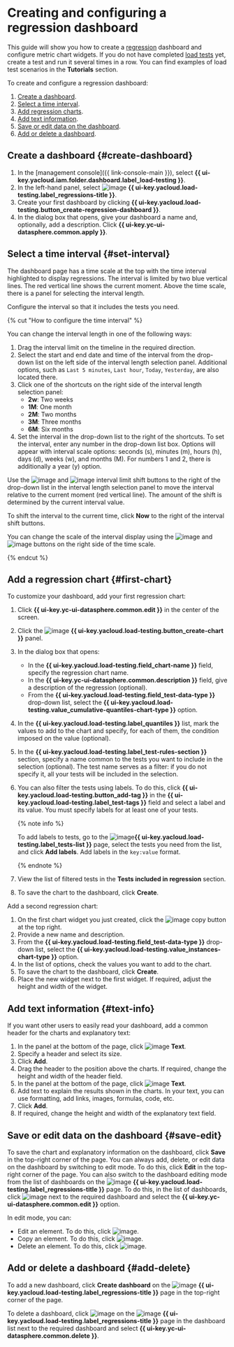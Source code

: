 # Creating and configuring a regression dashboard

This guide will show you how to create a [regression](../concepts/load-test-regressions.md) dashboard and configure metric chart widgets.
If you do not have completed [load tests](../concepts/index.md) yet, create a test and run it several times in a row. You can find examples of load test scenarios in the **Tutorials** section.


To create and configure a regression dashboard:

1. [Create a dashboard](#create-dashboard).
1. [Select a time interval](#set-interval).
1. [Add regression charts](#first-chart).
1. [Add text information](#text-info).
1. [Save or edit data on the dashboard](#save-edit).
1. [Add or delete a dashboard](#add-delete).

## Create a dashboard {#create-dashboard}

1. In the [management console]({{ link-console-main }}), select **{{ ui-key.yacloud.iam.folder.dashboard.label_load-testing }}**.
1. In the left-hand panel, select ![image](../../_assets/load-testing/regressions.svg) **{{ ui-key.yacloud.load-testing.label_regressions-title }}**.
1. Create your first dashboard by clicking **{{ ui-key.yacloud.load-testing.button_create-regression-dashboard }}**.
1. In the dialog box that opens, give your dashboard a name and, optionally, add a description. Click **{{ ui-key.yc-ui-datasphere.common.apply }}**.

## Select a time interval {#set-interval}

The dashboard page has a time scale at the top with the time interval highlighted to display regressions.
The interval is limited by two blue vertical lines.
The red vertical line shows the current moment.
Above the time scale, there is a panel for selecting the interval length.

Configure the interval so that it includes the tests you need.

{% cut "How to configure the time interval" %}

You can change the interval length in one of the following ways:

1. Drag the interval limit on the timeline in the required direction.
1. Select the start and end date and time of the interval from the drop-down list on the left side of the interval length selection panel.
   Additional options, such as `Last 5 minutes`, `Last hour`, `Today`, `Yesterday`, are also located there.
1. Click one of the shortcuts on the right side of the interval length selection panel:
   - **2w**: Two weeks
   - **1M**: One month
   - **2M**: Two months
   - **3M**: Three months
   - **6M**: Six months
1. Set the interval in the drop-down list to the right of the shortcuts.
   To set the interval, enter any number in the drop-down list box.
   Options will appear with interval scale options: seconds (s), minutes (m), hours (h), days (d), weeks (w), and months (M).
   For numbers 1 and 2, there is additionally a year (y) option.

Use the ![image](../../_assets/load-testing/shift-left.svg) and ![image](../../_assets/load-testing/shift-right.svg) interval limit shift buttons to the right of the drop-down list in the interval length selection panel to move the interval relative to the current moment (red vertical line).
The amount of the shift is determined by the current interval value.

To shift the interval to the current time, click **Now** to the right of the interval shift buttons.

You can change the scale of the interval display using the ![image](../../_assets/load-testing/minus.svg) and ![image](../../_assets/load-testing/plus.svg) buttons on the right side of the time scale.

{% endcut %}

## Add a regression chart {#first-chart}

To customize your dashboard, add your first regression chart:

1. Click **{{ ui-key.yc-ui-datasphere.common.edit }}** in the center of the screen.
1. Click the ![image](../../_assets/load-testing/plus.svg) **{{ ui-key.yacloud.load-testing.button_create-chart }}** panel.
1. In the dialog box that opens:
   - In the **{{ ui-key.yacloud.load-testing.field_chart-name }}** field, specify the regression chart name.
   - In the **{{ ui-key.yc-ui-datasphere.common.description }}** field, give a description of the regression (optional).
   - From the **{{ ui-key.yacloud.load-testing.field_test-data-type }}** drop-down list, select the **{{ ui-key.yacloud.load-testing.value_cumulative-quantiles-chart-type }}** option.
1. In the **{{ ui-key.yacloud.load-testing.label_quantiles }}** list, mark the values to add to the chart and specify, for each of them, the condition imposed on the value (optional).
1. In the **{{ ui-key.yacloud.load-testing.label_test-rules-section }}** section, specify a name common to the tests you want to include in the selection (optional). The test name serves as a filter: if you do not specify it, all your tests will be included in the selection.
1. You can also filter the tests using labels. To do this, click **{{ ui-key.yacloud.load-testing.button_add-tag }}** in the **{{ ui-key.yacloud.load-testing.label_test-tags }}** field and select a label and its value.
   You must specify labels for at least one of your tests.

   {% note info %}

   To add labels to tests, go to the ![image](../../_assets/load-testing/test.svg)**{{ ui-key.yacloud.load-testing.label_tests-list }}** page, select the tests you need from the list, and click **Add labels**.
   Add labels in the `key:value` format.

   {% endnote %}

1. View the list of filtered tests in the **Tests included in regression** section.
1. To save the chart to the dashboard, click **Create**.

Add a second regression chart:

1. On the first chart widget you just created, click the ![image](../../_assets/load-testing/edit-copy.svg) copy button at the top right.
1. Provide a new name and description.
1. From the **{{ ui-key.yacloud.load-testing.field_test-data-type }}** drop-down list, select the **{{ ui-key.yacloud.load-testing.value_instances-chart-type }}** option.
1. In the list of options, check the values you want to add to the chart.
1. To save the chart to the dashboard, click **Create**.
1. Place the new widget next to the first widget. If required, adjust the height and width of the widget.

## Add text information {#text-info}

If you want other users to easily read your dashboard, add a common header for the charts and explanatory text:

1. In the panel at the bottom of the page, click ![image](../../_assets/load-testing/header.svg) **Text**.
1. Specify a header and select its size.
1. Click **Add**.
1. Drag the header to the position above the charts. If required, change the height and width of the header field.
1. In the panel at the bottom of the page, click ![image](../../_assets/load-testing/text.svg) **Text**.
1. Add text to explain the results shown in the charts. In your text, you can use formatting, add links, images, formulas, code, etc.
1. Click **Add**.
1. If required, change the height and width of the explanatory text field.

## Save or edit data on the dashboard {#save-edit}

To save the chart and explanatory information on the dashboard, click **Save** in the top-right corner of the page.
You can always add, delete, or edit data on the dashboard by switching to edit mode. To do this, click **Edit** in the top-right corner of the page.
You can also switch to the dashboard editing mode from the list of dashboards on the ![image](../../_assets/load-testing/regressions.svg) **{{ ui-key.yacloud.load-testing.label_regressions-title }}** page. To do this, in the list of dashboards, click ![image](../../_assets/options.svg) next to the required dashboard and select the **{{ ui-key.yc-ui-datasphere.common.edit }}** option.

In edit mode, you can:
- Edit an element. To do this, click ![image](../../_assets/load-testing/edit-pen.svg).
- Copy an element. To do this, click ![image](../../_assets/load-testing/edit-copy.svg).
- Delete an element. To do this, click ![image](../../_assets/load-testing/edit-cross.svg).

## Add or delete a dashboard {#add-delete}

To add a new dashboard, click **Create dashboard** on the ![image](../../_assets/load-testing/regressions.svg) **{{ ui-key.yacloud.load-testing.label_regressions-title }}** page in the top-right corner of the page.

To delete a dashboard, click ![image](../../_assets/options.svg) on the ![image](../../_assets/load-testing/regressions.svg) **{{ ui-key.yacloud.load-testing.label_regressions-title }}** page in the dashboard list next to the required dashboard and select **{{ ui-key.yc-ui-datasphere.common.delete }}**.
